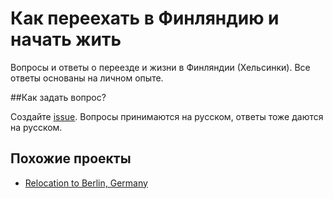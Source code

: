 # Как переехать в Финляндию и начать жить

Вопросы и ответы о переезде и жизни в Финляндии (Хельсинки). Все ответы основаны на личном опыте.

##Как задать вопрос?

Создайте [issue](https://github.com/varya/living-in-finland/issues). Вопросы принимаются на русском, ответы тоже даются на русском.

## Похожие проекты

* [Relocation to Berlin, Germany](https://github.com/azproduction/relocating-to-berlin)
